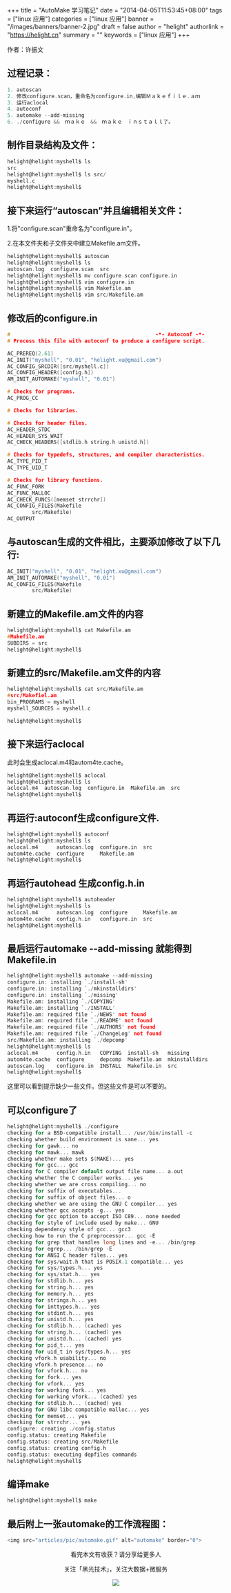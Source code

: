 +++
title = "AutoMake 学习笔记"
date = "2014-04-05T11:53:45+08:00"
tags = ["linux 应用"]
categories = ["linux 应用"]
banner = "/images/banners/banner-2.jpg"
draft = false
author = "helight"
authorlink = "https://helight.cn"
summary = ""
keywords = ["linux 应用"]
+++

作者：许振文

## 过程记录：
```c
1. autoscan
2. 修改configure.scan，重命名为configure.in,编辑Ｍａｋｅｆｉｌｅ.ａｍ
3. 运行aclocal
4. autoconf
5. automake --add-missing
6. ./configure &&　ｍａｋｅ　&&　ｍａｋｅ　ｉｎｓｔａｌｌ了。
```
<!--more-->
## 制作目录结构及文件：
```c
helight@helight:myshell$ ls
src
helight@helight:myshell$ ls src/
myshell.c
helight@helight:myshell$
```
## 接下来运行“autoscan”并且编辑相关文件：
1.将"configure.scan"重命名为"configure.in"。

2.在本文件夹和子文件夹中建立Makefile.am文件。
```c
helight@helight:myshell$ autoscan 
helight@helight:myshell$ ls
autoscan.log  configure.scan  src
helight@helight:myshell$ mv configure.scan configure.in
helight@helight:myshell$ vim configure.in 
helight@helight:myshell$ vim Makefile.am
helight@helight:myshell$ vim src/Makefile.am
```
## 修改后的configure.in
```c
#                                               -*- Autoconf -*-                          
# Process this file with autoconf to produce a configure script.

AC_PREREQ(2.61)
AC_INIT("myshell", "0.01", "helight.xu@gmail.com")
AC_CONFIG_SRCDIR([src/myshell.c])
AC_CONFIG_HEADER([config.h])
AM_INIT_AUTOMAKE("myshell", "0.01")

# Checks for programs.
AC_PROG_CC

# Checks for libraries.

# Checks for header files.
AC_HEADER_STDC
AC_HEADER_SYS_WAIT
AC_CHECK_HEADERS([stdlib.h string.h unistd.h])

# Checks for typedefs, structures, and compiler characteristics.
AC_TYPE_PID_T
AC_TYPE_UID_T

# Checks for library functions.
AC_FUNC_FORK
AC_FUNC_MALLOC
AC_CHECK_FUNCS([memset strrchr])
AC_CONFIG_FILES(Makefile
        src/Makefile)
AC_OUTPUT
```
## 与autoscan生成的文件相比，主要添加修改了以下几行:
```c
AC_INIT("myshell", "0.01", "helight.xu@gmail.com")
AM_INIT_AUTOMAKE("myshell", "0.01")
AC_CONFIG_FILES(Makefile
        src/Makefile)
```
## 新建立的Makefile.am文件的内容
```c
helight@helight:myshell$ cat Makefile.am 
#Makefile.am
SUBDIRS = src
helight@helight:myshell$
```
## 新建立的src/Makefile.am文件的内容
```c
helight@helight:myshell$ cat src/Makefile.am 
#src/Makefiel.am
bin_PROGRAMS = myshell
myshell_SOURCES = myshell.c

helight@helight:myshell$ 
```
## 接下来运行aclocal
此时会生成aclocal.m4和autom4te.cache。
```c
helight@helight:myshell$ aclocal
helight@helight:myshell$ ls
aclocal.m4  autoscan.log  configure.in  Makefile.am  src
helight@helight:myshell$
```
## 再运行:autoconf生成configure文件.
```c
helight@helight:myshell$ autoconf 
helight@helight:myshell$ ls
aclocal.m4      autoscan.log  configure.in  src
autom4te.cache  configure     Makefile.am
helight@helight:myshell$
```
## 再运行autohead 生成config.h.in
```c
helight@helight:myshell$ autoheader 
helight@helight:myshell$ ls
aclocal.m4      autoscan.log  configure     Makefile.am
autom4te.cache  config.h.in   configure.in  src
helight@helight:myshell$
```
## 最后运行automake --add-missing 就能得到Makefile.in
```c
helight@helight:myshell$ automake --add-missing
configure.in: installing `./install-sh'
configure.in: installing `./mkinstalldirs'
configure.in: installing `./missing'
Makefile.am: installing `./COPYING'
Makefile.am: installing `./INSTALL'
Makefile.am: required file `./NEWS' not found
Makefile.am: required file `./README' not found
Makefile.am: required file `./AUTHORS' not found
Makefile.am: required file `./ChangeLog' not found
src/Makefile.am: installing `./depcomp'
helight@helight:myshell$ ls
aclocal.m4      config.h.in   COPYING  install-sh   missing
autom4te.cache  configure     depcomp  Makefile.am  mkinstalldirs
autoscan.log    configure.in  INSTALL  Makefile.in  src
helight@helight:myshell$
```
这里可以看到提示缺少一些文件。但这些文件是可以不要的。
## 可以configure了
```c
helight@helight:myshell$ ./configure 
checking for a BSD-compatible install... /usr/bin/install -c
checking whether build environment is sane... yes
checking for gawk... no
checking for mawk... mawk
checking whether make sets $(MAKE)... yes
checking for gcc... gcc
checking for C compiler default output file name... a.out
checking whether the C compiler works... yes
checking whether we are cross compiling... no
checking for suffix of executables... 
checking for suffix of object files... o
checking whether we are using the GNU C compiler... yes
checking whether gcc accepts -g... yes
checking for gcc option to accept ISO C89... none needed
checking for style of include used by make... GNU
checking dependency style of gcc... gcc3
checking how to run the C preprocessor... gcc -E
checking for grep that handles long lines and -e... /bin/grep
checking for egrep... /bin/grep -E
checking for ANSI C header files... yes
checking for sys/wait.h that is POSIX.1 compatible... yes
checking for sys/types.h... yes
checking for sys/stat.h... yes
checking for stdlib.h... yes
checking for string.h... yes
checking for memory.h... yes
checking for strings.h... yes
checking for inttypes.h... yes
checking for stdint.h... yes
checking for unistd.h... yes
checking for stdlib.h... (cached) yes
checking for string.h... (cached) yes
checking for unistd.h... (cached) yes
checking for pid_t... yes
checking for uid_t in sys/types.h... yes
checking vfork.h usability... no
checking vfork.h presence... no
checking for vfork.h... no
checking for fork... yes
checking for vfork... yes
checking for working fork... yes
checking for working vfork... (cached) yes
checking for stdlib.h... (cached) yes
checking for GNU libc compatible malloc... yes
checking for memset... yes
checking for strrchr... yes
configure: creating ./config.status
config.status: creating Makefile
config.status: creating src/Makefile
config.status: creating config.h
config.status: executing depfiles commands
helight@helight:myshell$ 
```
## 编译make
```c
helight@helight:myshell$ make
```
## 最后附上一张automake的工作流程图：
```c
<img src="articles/pic/automake.gif" alt="automake" border="0">
```


<center>
看完本文有收获？请分享给更多人<br>

关注「黑光技术」，关注大数据+微服务<br>

![](/images/qrcode_helight_tech.jpg)
</center>
